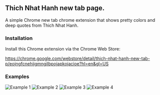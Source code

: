 ## Thich Nhat Hanh new tab page.

A simple Chrome new tab chrome extension that shows pretty colors and deep quotes from Thich Nhat Hanh.

### Installation

Install this Chrome extension via the Chrome Web Store:

https://chrome.google.com/webstore/detail/thich-nhat-hanh-new-tab-p/eojngfcnehijgmngilbpojapkojacioe?hl=en&gl=US

### Examples

![Example 1](https://raw.github.com/ndrwhr/tnh-new-tab-crx/master/examples/example-1.png)
![Example 2](https://raw.github.com/ndrwhr/tnh-new-tab-crx/master/examples/example-2.png)
![Example 3](https://raw.github.com/ndrwhr/tnh-new-tab-crx/master/examples/example-3.png)
![Example 4](https://raw.github.com/ndrwhr/tnh-new-tab-crx/master/examples/example-4.png)
